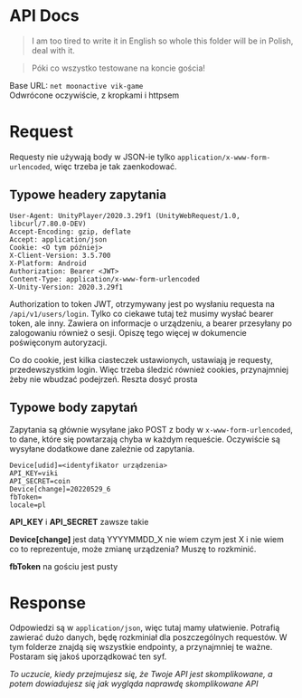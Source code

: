 # API Docs

> I am too tired to write it in English so whole this folder will be in Polish, deal with it.

> Póki co wszystko testowane na koncie gościa!

Base URL: `net moonactive vik-game`  
Odwrócone oczywiście, z kropkami i httpsem

# Request
Requesty nie używają body w JSON-ie tylko `application/x-www-form-urlencoded`, więc trzeba je tak zaenkodować.

## Typowe headery zapytania
```http
User-Agent: UnityPlayer/2020.3.29f1 (UnityWebRequest/1.0, libcurl/7.80.0-DEV)
Accept-Encoding: gzip, deflate
Accept: application/json
Cookie: <O tym później>
X-Client-Version: 3.5.700
X-Platform: Android
Authorization: Bearer <JWT>
Content-Type: application/x-www-form-urlencoded
X-Unity-Version: 2020.3.29f1
```
Authorization to token JWT, otrzymywany jest po wysłaniu requesta na
`/api/v1/users/login`. Tylko co ciekawe tutaj też musimy wysłać bearer token, ale inny. Zawiera on informacje o urządzeniu, a bearer przesyłany po zalogowaniu również o sesji. Opiszę tego więcej w dokumencie poświęconym autoryzacji.

Co do cookie, jest kilka ciasteczek ustawionych, ustawiają je requesty, przedewszystkim login. Więc trzeba śledzić również cookies, przynajmniej żeby nie wbudzać podejrzeń. Reszta dosyć prosta

## Typowe body zapytań
Zapytania są głównie wysyłane jako POST z body w `x-www-form-urlencoded`, to dane, które się powtarzają chyba w każdym requeście. Oczywiście są wysyłane dodatkowe dane zależnie od zapytania.
```
Device[udid]=<identyfikator urządzenia>
API_KEY=viki
API_SECRET=coin
Device[change]=20220529_6
fbToken=
locale=pl
```
**API_KEY** i **API_SECRET** zawsze takie  

**Device[change]** jest datą YYYYMMDD_X nie wiem czym jest X i nie wiem co to reprezentuje, może zmianę urządzenia? Muszę to rozkminić.

**fbToken** na gościu jest pusty

# Response
Odpowiedzi są w `application/json`, więc tutaj mamy ułatwienie. Potrafią zawierać dużo danych, będę rozkminiał dla poszczególnych requestów. W tym folderze znajdą się wszystkie endpointy, a przynajmniej te ważne. Postaram się jakoś uporządkować ten syf.

*To uczucie, kiedy przejmujesz się, że Twoje API jest skomplikowane, a potem dowiadujesz się jak wygląda naprawdę skomplikowane API*